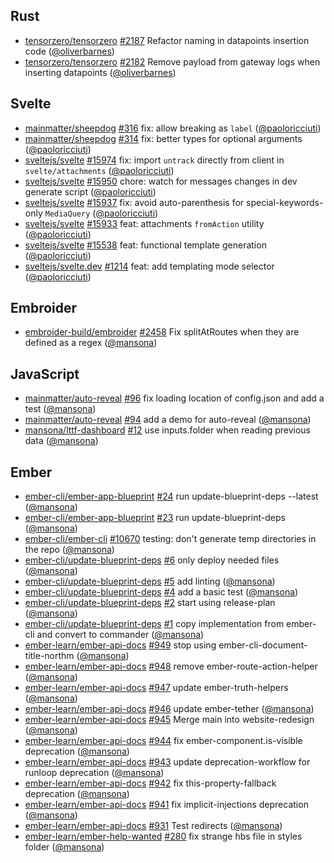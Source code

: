 ## Rust

- [tensorzero/tensorzero] [#2187](https://github.com/tensorzero/tensorzero/pull/2187) Refactor naming in datapoints insertion code ([@oliverbarnes])
- [tensorzero/tensorzero] [#2182](https://github.com/tensorzero/tensorzero/pull/2182) Remove payload from gateway logs when inserting datapoints ([@oliverbarnes])

## Svelte

- [mainmatter/sheepdog] [#316](https://github.com/mainmatter/sheepdog/pull/316) fix: allow breaking as `label` ([@paoloricciuti])
- [mainmatter/sheepdog] [#314](https://github.com/mainmatter/sheepdog/pull/314) fix: better types for optional arguments ([@paoloricciuti])
- [sveltejs/svelte] [#15974](https://github.com/sveltejs/svelte/pull/15974) fix: import `untrack` directly from client in `svelte/attachments` ([@paoloricciuti])
- [sveltejs/svelte] [#15950](https://github.com/sveltejs/svelte/pull/15950) chore: watch for messages changes in dev generate script ([@paoloricciuti])
- [sveltejs/svelte] [#15937](https://github.com/sveltejs/svelte/pull/15937) fix: avoid auto-parenthesis for special-keywords-only `MediaQuery` ([@paoloricciuti])
- [sveltejs/svelte] [#15933](https://github.com/sveltejs/svelte/pull/15933) feat: attachments `fromAction` utility ([@paoloricciuti])
- [sveltejs/svelte] [#15538](https://github.com/sveltejs/svelte/pull/15538) feat: functional template generation ([@paoloricciuti])
- [sveltejs/svelte.dev] [#1214](https://github.com/sveltejs/svelte.dev/pull/1214) feat: add templating mode selector ([@paoloricciuti])

## Embroider

- [embroider-build/embroider] [#2458](https://github.com/embroider-build/embroider/pull/2458) Fix splitAtRoutes when they are defined as a regex ([@mansona])

## JavaScript

- [mainmatter/auto-reveal] [#96](https://github.com/mainmatter/auto-reveal/pull/96) fix loading location of config.json and add a test ([@mansona])
- [mainmatter/auto-reveal] [#94](https://github.com/mainmatter/auto-reveal/pull/94) add a demo for auto-reveal ([@mansona])
- [mansona/lttf-dashboard] [#12](https://github.com/mansona/lttf-dashboard/pull/12) use inputs.folder when reading previous data ([@mansona])

## Ember

- [ember-cli/ember-app-blueprint] [#24](https://github.com/ember-cli/ember-app-blueprint/pull/24) run update-blueprint-deps --latest ([@mansona])
- [ember-cli/ember-app-blueprint] [#23](https://github.com/ember-cli/ember-app-blueprint/pull/23) run update-blueprint-deps ([@mansona])
- [ember-cli/ember-cli] [#10670](https://github.com/ember-cli/ember-cli/pull/10670) testing: don't generate temp directories in the repo ([@mansona])
- [ember-cli/update-blueprint-deps] [#6](https://github.com/ember-cli/update-blueprint-deps/pull/6) only deploy needed files ([@mansona])
- [ember-cli/update-blueprint-deps] [#5](https://github.com/ember-cli/update-blueprint-deps/pull/5) add linting ([@mansona])
- [ember-cli/update-blueprint-deps] [#4](https://github.com/ember-cli/update-blueprint-deps/pull/4) add a basic test ([@mansona])
- [ember-cli/update-blueprint-deps] [#2](https://github.com/ember-cli/update-blueprint-deps/pull/2) start using release-plan ([@mansona])
- [ember-cli/update-blueprint-deps] [#1](https://github.com/ember-cli/update-blueprint-deps/pull/1) copy implementation from ember-cli and convert to commander ([@mansona])
- [ember-learn/ember-api-docs] [#949](https://github.com/ember-learn/ember-api-docs/pull/949) stop using ember-cli-document-title-northm ([@mansona])
- [ember-learn/ember-api-docs] [#948](https://github.com/ember-learn/ember-api-docs/pull/948) remove ember-route-action-helper ([@mansona])
- [ember-learn/ember-api-docs] [#947](https://github.com/ember-learn/ember-api-docs/pull/947) update ember-truth-helpers ([@mansona])
- [ember-learn/ember-api-docs] [#946](https://github.com/ember-learn/ember-api-docs/pull/946) update ember-tether ([@mansona])
- [ember-learn/ember-api-docs] [#945](https://github.com/ember-learn/ember-api-docs/pull/945) Merge main into website-redesign ([@mansona])
- [ember-learn/ember-api-docs] [#944](https://github.com/ember-learn/ember-api-docs/pull/944) fix ember-component.is-visible deprecation ([@mansona])
- [ember-learn/ember-api-docs] [#943](https://github.com/ember-learn/ember-api-docs/pull/943) update deprecation-workflow for runloop deprecation ([@mansona])
- [ember-learn/ember-api-docs] [#942](https://github.com/ember-learn/ember-api-docs/pull/942) fix this-property-fallback deprecation ([@mansona])
- [ember-learn/ember-api-docs] [#941](https://github.com/ember-learn/ember-api-docs/pull/941) fix implicit-injections deprecation ([@mansona])
- [ember-learn/ember-api-docs] [#931](https://github.com/ember-learn/ember-api-docs/pull/931) Test redirects ([@mansona])
- [ember-learn/ember-help-wanted] [#280](https://github.com/ember-learn/ember-help-wanted/pull/280) fix strange hbs file in styles folder ([@mansona])

[@mansona]: https://github.com/mansona
[@oliverbarnes]: https://github.com/oliverbarnes
[@paoloricciuti]: https://github.com/paoloricciuti
[ember-cli/ember-app-blueprint]: https://github.com/ember-cli/ember-app-blueprint
[ember-cli/ember-cli]: https://github.com/ember-cli/ember-cli
[ember-cli/update-blueprint-deps]: https://github.com/ember-cli/update-blueprint-deps
[ember-learn/ember-api-docs]: https://github.com/ember-learn/ember-api-docs
[ember-learn/ember-help-wanted]: https://github.com/ember-learn/ember-help-wanted
[embroider-build/embroider]: https://github.com/embroider-build/embroider
[mainmatter/auto-reveal]: https://github.com/mainmatter/auto-reveal
[mainmatter/sheepdog]: https://github.com/mainmatter/sheepdog
[mansona/lttf-dashboard]: https://github.com/mansona/lttf-dashboard
[sveltejs/svelte.dev]: https://github.com/sveltejs/svelte.dev
[sveltejs/svelte]: https://github.com/sveltejs/svelte
[tensorzero/tensorzero]: https://github.com/tensorzero/tensorzero
